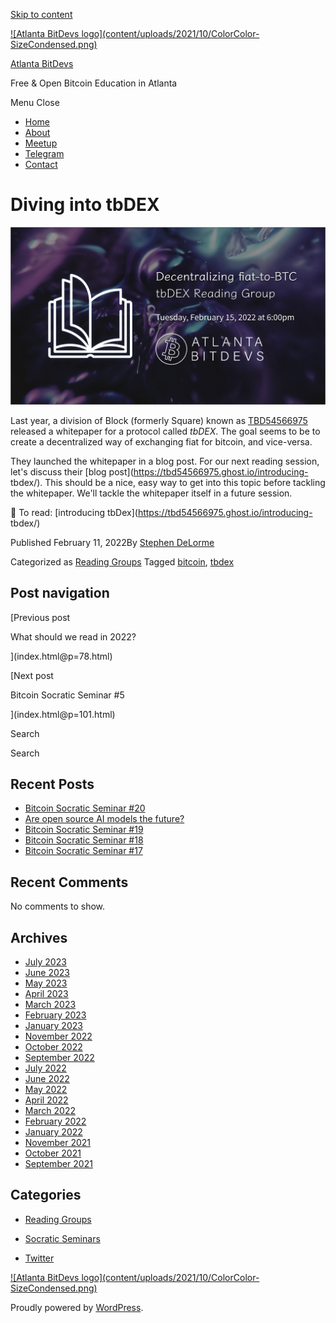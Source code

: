 [Skip to content](index.html@p=94.html#content)

[![Atlanta BitDevs logo](content/uploads/2021/10/ColorColor-
SizeCondensed.png)](index.html)

[Atlanta BitDevs](index.html)

Free & Open Bitcoin Education in Atlanta

Menu  Close

  * [Home](index.html)
  * [About](index.html@p=6.html)
  * [Meetup](https://www.meetup.com/atlantabitdevs/)
  * [Telegram](index.html@p=62.html)
  * [Contact](index.html@p=7.html)

# Diving into tbDEX

![](content/uploads/2022/02/ATLBitDevs_2022-02-15_tbDEX-1-1568x882.png)

Last year, a division of Block (formerly Square) known as
[TBD54566975](https://twitter.com/tbd54566975) released a whitepaper for a
protocol called _tbDEX_. The goal seems to be to create a decentralized way of
exchanging fiat for bitcoin, and vice-versa.

They launched the whitepaper in a blog post. For our next reading session,
let's discuss their [blog post](https://tbd54566975.ghost.io/introducing-
tbdex/). This should be a nice, easy way to get into this topic before
tackling the whitepaper. We'll tackle the whitepaper itself in a future
session.

📙 To read: [introducing tbDex](https://tbd54566975.ghost.io/introducing-
tbdex/)

Published February 11, 2022By [Stephen DeLorme](author/stephen/index.html)

Categorized as [Reading Groups](category/reading-groups/index.html) Tagged
[bitcoin](tag/bitcoin/index.html), [tbdex](tag/tbdex/index.html)

## Post navigation

[Previous post

What should we read in 2022?

](index.html@p=78.html)

[Next post

Bitcoin Socratic Seminar #5

](index.html@p=101.html)

Search

Search

## Recent Posts

  * [Bitcoin Socratic Seminar #20](index.html@p=316.html)
  * [Are open source AI models the future?](index.html@p=308.html)
  * [Bitcoin Socratic Seminar #19](index.html@p=300.html)
  * [Bitcoin Socratic Seminar #18](index.html@p=293.html)
  * [Bitcoin Socratic Seminar #17](index.html@p=284.html)

## Recent Comments

No comments to show.

## Archives

  * [July 2023](2023/07/index.html)
  * [June 2023](2023/06/index.html)
  * [May 2023](2023/05/index.html)
  * [April 2023](2023/04/index.html)
  * [March 2023](2023/03/index.html)
  * [February 2023](2023/02/index.html)
  * [January 2023](2023/01/index.html)
  * [November 2022](2022/11/index.html)
  * [October 2022](2022/10/index.html)
  * [September 2022](2022/09/index.html)
  * [July 2022](2022/07/index.html)
  * [June 2022](2022/06/index.html)
  * [May 2022](2022/05/index.html)
  * [April 2022](2022/04/index.html)
  * [March 2022](2022/03/index.html)
  * [February 2022](2022/02/index.html)
  * [January 2022](2022/01/index.html)
  * [November 2021](2021/11/index.html)
  * [October 2021](2021/10/index.html)
  * [September 2021](2021/09/index.html)

## Categories

  * [Reading Groups](category/reading-groups/index.html)
  * [Socratic Seminars](category/socratic-seminars/index.html)

  * [Twitter](https://twitter.com/atlantabitdevs)

[![Atlanta BitDevs logo](content/uploads/2021/10/ColorColor-
SizeCondensed.png)](index.html)

Proudly powered by [WordPress](https://wordpress.org/).

